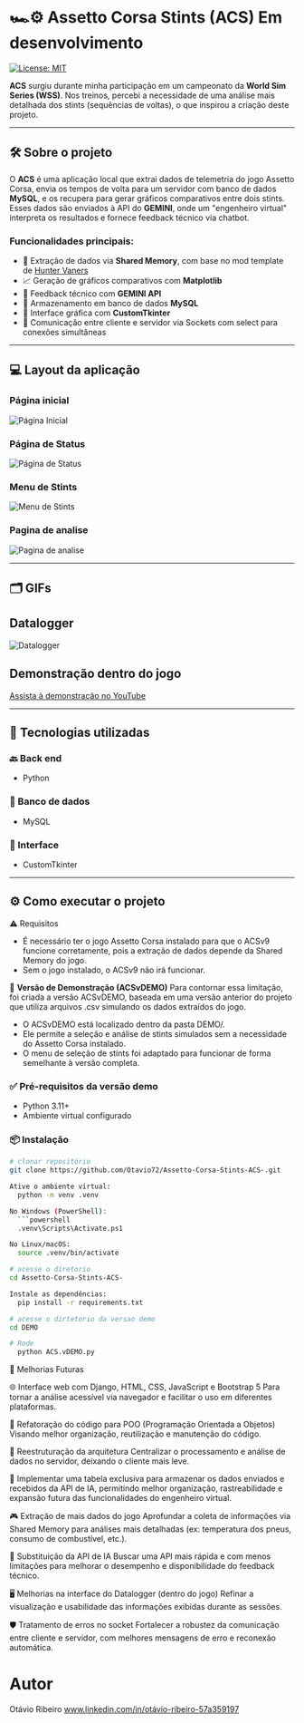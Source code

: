 # 🏎️⚙️ Assetto Corsa Stints (ACS) Em desenvolvimento

[![License: MIT](https://img.shields.io/badge/License-MIT-green.svg)](https://github.com/Otavio72/Assetto-Corsa-Stints-ACS-/blob/main/LICENSE)

**ACS** surgiu durante minha participação em um campeonato da **World Sim Series (WSS)**. Nos treinos, percebi a necessidade de uma análise mais detalhada dos stints (sequências de voltas), o que inspirou a criação deste projeto.

---

## 🛠️ Sobre o projeto

O **ACS** é uma aplicação local que extrai dados de telemetria do jogo Assetto Corsa, envia os tempos de volta para um servidor com banco de dados **MySQL**, e os recupera para gerar gráficos comparativos entre dois stints. Esses dados são enviados à API do **GEMINI**, onde um "engenheiro virtual" interpreta os resultados e fornece feedback técnico via chatbot.


### Funcionalidades principais:

- 🧾 Extração de dados via **Shared Memory**, com base no mod template de [Hunter Vaners](https://github.com/huntervaners/Template_Assetto_Corsa_App)
- 📈 Geração de gráficos comparativos com **Matplotlib**
- 🤖 Feedback técnico com **GEMINI API**
- 💾 Armazenamento em banco de dados **MySQL**
- 🌙 Interface gráfica com **CustomTkinter**
- 🔌 Comunicação entre cliente e servidor via Sockets com select para conexões simultâneas

---

## 💻 Layout da aplicação

### Página inicial
![Página Inicial](assets/acs1.png)

### Página de Status
![Página de Status](assets/acs2.png)

### Menu de Stints
![Menu de Stints](assets/acs3.png)

### Pagina de analise
![Pagina de analise](assets/acs4.png)

---

## 🗂️ GIFs

## Datalogger
![Datalogger](assets/gif3.gif)

## Demonstração dentro do jogo
[Assista à demonstração no YouTube](https://www.youtube.com/watch?v=mdHSS1vnZvM)

---

## 🚀 Tecnologias utilizadas

### 🔙 Back end
- Python

### 💾 Banco de dados
- MySQL

### 🎨 Interface
- CustomTkinter

---

## ⚙️ Como executar o projeto

⚠️ Requisitos
- É necessário ter o jogo Assetto Corsa instalado para que o ACSv9 funcione corretamente, pois a extração de dados depende da Shared Memory do jogo.
- Sem o jogo instalado, o ACSv9 não irá funcionar.

🧪 **Versão de Demonstração (ACSvDEMO)**
Para contornar essa limitação, foi criada a versão ACSvDEMO, baseada em uma versão anterior do projeto que utiliza arquivos .csv simulando os dados extraídos do jogo.

- O ACSvDEMO está localizado dentro da pasta DEMO/.
- Ele permite a seleção e análise de stints simulados sem a necessidade do Assetto Corsa instalado.
- O menu de seleção de stints foi adaptado para funcionar de forma semelhante à versão completa.


### ✅ Pré-requisitos da versão demo

- Python 3.11+
- Ambiente virtual configurado

### 📦 Instalação

```bash
# clonar repositório
git clone https://github.com/Otavio72/Assetto-Corsa-Stints-ACS-.git

Ative o ambiente virtual:
  python -m venv .venv

No Windows (PowerShell):
  ```powershell
  .venv\Scripts\Activate.ps1

No Linux/macOS:
  source .venv/bin/activate

# acesse o diretorio
cd Assetto-Corsa-Stints-ACS-

Instale as dependências:
  pip install -r requirements.txt

# acesse o dirtetorio da versao demo
cd DEMO

# Rode
  python ACS.vDEMO.py

```

🧠 Melhorias Futuras

🌐 Interface web com Django, HTML, CSS, JavaScript e Bootstrap 5
Para tornar a análise acessível via navegador e facilitar o uso em diferentes plataformas.

🧱 Refatoração do código para POO (Programação Orientada a Objetos)
Visando melhor organização, reutilização e manutenção do código.

🧭 Reestruturação da arquitetura
Centralizar o processamento e análise de dados no servidor, deixando o cliente mais leve.

💾 Implementar uma tabela exclusiva para armazenar os dados enviados e recebidos da API de IA, permitindo melhor organização, rastreabilidade e expansão futura das funcionalidades do engenheiro virtual.
  
🎮 Extração de mais dados do jogo
Aprofundar a coleta de informações via Shared Memory para análises mais detalhadas (ex: temperatura dos pneus, consumo de combustível, etc.).

🤖 Substituição da API de IA
Buscar uma API mais rápida e com menos limitações para melhorar o desempenho e disponibilidade do feedback técnico.

🖥️ Melhorias na interface do Datalogger (dentro do jogo)
Refinar a visualização e usabilidade das informações exibidas durante as sessões.

🛡️ Tratamento de erros no socket
Fortalecer a robustez da comunicação entre cliente e servidor, com melhores mensagens de erro e reconexão automática.


# Autor
Otávio Ribeiro
www.linkedin.com/in/otávio-ribeiro-57a359197
